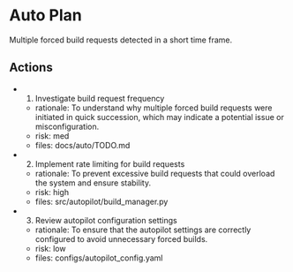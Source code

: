 # Auto Plan

Multiple forced build requests detected in a short time frame.

## Actions
- 1. Investigate build request frequency
  - rationale: To understand why multiple forced build requests were initiated in quick succession, which may indicate a potential issue or misconfiguration.
  - risk: med
  - files: docs/auto/TODO.md
- 2. Implement rate limiting for build requests
  - rationale: To prevent excessive build requests that could overload the system and ensure stability.
  - risk: high
  - files: src/autopilot/build_manager.py
- 3. Review autopilot configuration settings
  - rationale: To ensure that the autopilot settings are correctly configured to avoid unnecessary forced builds.
  - risk: low
  - files: configs/autopilot_config.yaml